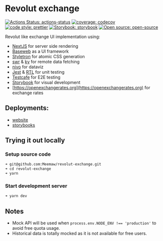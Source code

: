 # Revolut exchange

[![Actions Status: actions-status](https://github.com/Meemaw/revolut-exchange/workflows/website/badge.svg)](https://github.com/Meemaw/revolut-exchange/actions)
[![coverage: codecov](https://codecov.io/gh/Meemaw/revolut-exchange/branch/master/graph/badge.svg)](https://codecov.io/gh/Meemaw/revolut-exchange)
[![code style: prettier](https://img.shields.io/badge/code_style-prettier-ff69b4.svg)](https://github.com/prettier/prettier)
[![Storybook: storybook](https://cdn.jsdelivr.net/gh/storybookjs/brand@master/badge/badge-storybook.svg)](https://meemaw.github.io/revolut-exchange)
[![Open source: open-source](https://badges.frapsoft.com/os/v1/open-source.svg?v=103)](https://opensource.org/)

Revolut like exchange UI implementation using:

- [NextJS](https://github.com/zeit/next.js/) for server side rendering
- [Baseweb](https://baseweb.design/) as a UI framework
- [Styletron](https://github.com/styletron/styletron) for atomic CSS generation
- [swr](https://github.com/zeit/swr) & [ky](https://github.com/sindresorhus/ky) for remote data fetching
- [nivo](https://github.com/plouc/nivo) for dataviz
- [Jest](https://github.com/facebook/jest/) & [RTL](https://github.com/testing-library/react-testing-library) for unit testing
- [Testcafe](https://github.com/DevExpress/testcafe) for E2E testing
- [Storybook](https://github.com/storybookjs/storybook/) for visual development
- [https://openexchangerates.org](https://openexchangerates.org) for exchange rates

## Deployments:

- [website](https://revolut-exchange.now.sh)
- [storybooks](https://meemaw.github.io/revolut-exchange)

## Trying it out locally

### Setup source code

```sh
➜ git@github.com:Meemaw/revolut-exchange.git
➜ cd revolut-exchange
➜ yarn
```

### Start development server

```sh
➜ yarn dev
```

## Notes

- Mock API will be used when `process.env.NODE_ENV !== 'production'` to avoid free quota usage.
- Historical data is totally mocked as it is not available for free users.
